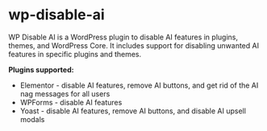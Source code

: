 # wp-disable-ai
WP Disable AI is a WordPress plugin to disable AI features in plugins, themes, and WordPress Core. It includes support for disabling unwanted AI features in specific plugins and themes.

**Plugins supported:**  
- Elementor - disable AI features, remove AI buttons, and get rid of the AI nag messages for all users
- WPForms - disable AI features
- Yoast - disable AI features, remove AI buttons, and disable AI upsell modals